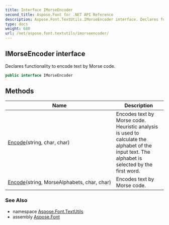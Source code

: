 ```yaml
---
title: Interface IMorseEncoder
second_title: Aspose.Font for .NET API Reference
description: Aspose.Font.TextUtils.IMorseEncoder interface. Declares functionality to encode text by Morse code
type: docs
weight: 680
url: /net/aspose.font.textutils/imorseencoder/
---
```

## IMorseEncoder interface

Declares functionality to encode text by Morse code.

```csharp
public interface IMorseEncoder
```

## Methods

| Name | Description |
| --- | --- |
| [Encode](../../aspose.font.textutils/imorseencoder/encode/#encode_1)(string, char, char) | Encodes text by Morse code. Heuristic analysis is used to calculate the alphabet of the input text. The alphabet is selected by the first word. |
| [Encode](../../aspose.font.textutils/imorseencoder/encode/#encode)(string, MorseAlphabets, char, char) | Encodes text by Morse code. |

### See Also

* namespace [Aspose.Font.TextUtils](../../aspose.font.textutils/)
* assembly [Aspose.Font](../../)


